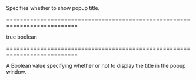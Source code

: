 <!--**
/*-------------------------------------------
    Auto-generated file. Do not modify.
-------------------------------------------

**-->
<!--d-->Specifies whether to show popup title.<!--/d-->
===========================================================================
<!--default-->true<!--/default-->
<!--type-->boolean<!--/type-->
===========================================================================

<!--shortDescription-->
A Boolean value specifying whether or not to display the title in the popup window.
<!--/shortDescription-->

<!--fullDescription-->

<!--/fullDescription-->